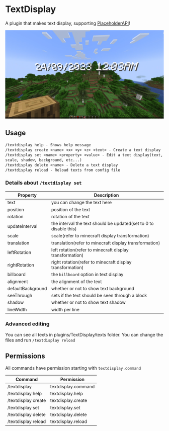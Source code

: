 # TextDisplay

A plugin that makes text display, supporting [PlaceholderAPI](https://github.com/PlaceholderAPI/PlaceholderAPI)!

![img.png](img/preview.png)

## Usage

```
/textdisplay help - Shows help message
/textdisplay create <name> <x> <y> <z> <text> - Create a text display
/textdisplay set <name> <property> <value> - Edit a text display(text, scale, shadow, background, etc...)
/textdisplay delete <name> - Delete a text display
/textdisplay reload - Reload texts from config file
```

### Details about `/textdisplay set`

| Property          | Description                                                       |
|-------------------|-------------------------------------------------------------------|
| text              | you can change the text here                                      |
| position          | position of the text                                              |
| rotation          | rotation of the text                                              |
| updateInterval    | the interval the text should be updated(set to 0 to disable this) |
| scale             | scale(refer to minecraft display transformation)                  |
| translation       | translation(refer to minecraft display transformation)            |
| leftRotation      | left rotation(refer to minecraft display transformation)          |
| rightRotation     | right rotation(refer to minecraft display transformation)         |
| billboard         | the `billboard` option in text display                            |
| alignment         | the alignment of the text                                         |
| defaultBackground | whether or not to show text background                            |
| seeThrough        | sets if the text should be seen through a block                   |
| shadow            | whether or not to show text shadow                                |
| lineWidth         | width per line                                                    |

### Advanced editing

You can see all texts in plugins/TextDisplay/texts folder. You can change the files and run `/textdisplay reload`

## Permissions

All commands have permission starting with `textdisplay.command`

| Command             | Permission          |
|---------------------|---------------------|
| /textdisplay        | textdisplay.command |
| /textdisplay help   | textdisplay.help    |
| /textdisplay create | textdisplay.create  |
| /textdisplay set    | textdisplay.set     |
| /textdisplay delete | textdisplay.delete  |
| /textdisplay reload | textdisplay.reload  |
